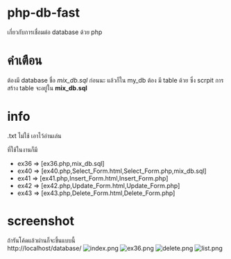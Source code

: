 # php-db-fast
เกี่ยวกับการเชื่อมต่อ database ด้วย php

# คำเตือน
ต้องมี database ชื่อ <i>mix_db.sql</i> ก่อนนะ แล้วก็ใน my_db ต้อง มี table ด้วย ซึ่ง scrpit การสร้าง table จะอยู่ใน <b>mix_db.sql</b>

# info
.txt ไม่ใช้ เอาไว้อ่านเล่น <br>

ที่ใช้ในงานก็มี <br>
- ex36 => [ex36.php,mix_db.sql]
- ex40 => [ex40.php,Select_Form.html,Select_Form.php,mix_db.sql]
- ex41 => [ex41.php,Insert_Form.html,Insert_Form.php]
- ex42 => [ex42.php,Update_Form.html,Update_Form.php]
- ex43 => [ex43.php,Delete_Form.html,Delete_Form.php]

# screenshot
ถ้ารันโค้ดแล้วผ่านก็จะขึ้นแบบนี้ <br>
http://localhost/database/
![index.png](https://cdn.discordapp.com/attachments/1067458504014708767/1067546855082311770/index.png)
![ex36.png](https://cdn.discordapp.com/attachments/1067458504014708767/1067458704603091055/ex36.png)
![delete.png](https://cdn.discordapp.com/attachments/1067458504014708767/1067547211212267571/delete.png)
![list.png](https://cdn.discordapp.com/attachments/1067458504014708767/1067547211723964507/list.png)
